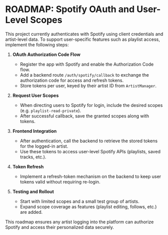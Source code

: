 # ROADMAP: Spotify OAuth and User-Level Scopes

This project currently authenticates with Spotify using client credentials and artist-level data.
To support user-specific features such as playlist access, implement the following steps:

1. **OAuth Authorization Code Flow**
   - Register the app with Spotify and enable the Authorization Code flow.
   - Add a backend route `/auth/spotify/callback` to exchange the authorization code for access and refresh tokens.
   - Store tokens per user, keyed by their artist ID from `ArtistManager`.

2. **Request User Scopes**
   - When directing users to Spotify for login, include the desired scopes (e.g. `playlist-read-private`).
   - After successful callback, save the granted scopes along with tokens.

3. **Frontend Integration**
   - After authentication, call the backend to retrieve the stored tokens for the logged-in artist.
   - Use these tokens to access user-level Spotify APIs (playlists, saved tracks, etc.).

4. **Token Refresh**
   - Implement a refresh-token mechanism on the backend to keep user tokens valid without requiring re-login.

5. **Testing and Rollout**
   - Start with limited scopes and a small test group of artists.
   - Expand scope coverage as features (playlist editing, follows, etc.) are added.

This roadmap ensures any artist logging into the platform can authorize Spotify and access their personalized data securely.
